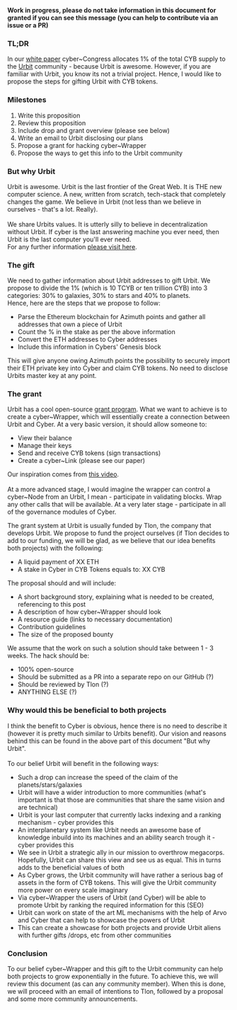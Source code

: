 **Work in progress, please do not take information in this document for granted if you can see this message (you can help to contribute via an issue or a PR)** 

### TL;DR

In our [white paper](https://github.com/cybercongress/cyber/blob/master/main.tex) cyber~Congress allocates 1% of the total CYB supply to the [Urbit](https://urbit.org/) community - because Urbit is awesome. However,  if you are familiar with Urbit, you know its not a trivial project. Hence, I would like to propose the steps for gifting Urbit with CYB tokens.

### Milestones

1) Write this proposition
2) Review this proposition
3) Include drop and grant overview (please see below)
4) Write an email to Urbit disclosing our plans
5) Propose a grant for hacking cyber~Wrapper 
6) Propose the ways to get this info to the Urbit community

### But why Urbit

Urbit is awesome. Urbit is the last frontier of the Great Web. It is THE new computer science. A new, written from scratch, 
tech-stack that completely changes the game. We believe in Urbit (not less than we believe in ourselves - that's a lot. Really). <br>
<br>We share Urbits values. It is utterly silly to believe in decentralization without Urbit. If cyber is the last answering machine you ever need, then Urbit is the last computer you'll ever need. <br>
For any further information [please visit here](https://urbit.org/docs/). <br>

### The gift
We need to gather information about Urbit addresses to gift Urbit. We propose to divide the 1% (which is 10 TCYB or ten trillion CYB)
into 3 categories: 30% to galaxies, 30% to stars and 40% to planets.
<br>
Hence, here are the steps that we propose to follow:
- Parse the Ethereum blockchain for Azimuth points and gather all addresses that own a piece of Urbit
- Count the % in the stake as per the above information
- Convert the ETH addresses to Cyber addresses
- Include this information in Cybers' Genesis block

This will give anyone owing Azimuth points the possibility to securely import their ETH private key into Cyber and claim CYB tokens.
No need to disclose Urbits master key at any point.

### The grant
Urbit has a cool open-source [grant program](https://grants.urbit.org/). What we want to achieve is to create a cyber~Wrapper, which will
essentially create a connection between Urbit and Cyber. At a very basic version, it should allow someone to: 
- View their balance 
- Manage their keys 
- Send and receive CYB tokens (sign transactions)
- Create a cyber~Link (please see our paper)

Our inspiration comes from [this video](https://www.youtube.com/watch?v=k-TjZfMLqOc).<br>
 <br>At a more advanced stage, I would imagine the wrapper can control a cyber~Node from an Urbit, I mean - participate in validating blocks. 
Wrap any other calls that will be available. At a very later stage - participate in all of the governance modules of Cyber.

The grant system at Urbit is usually funded by Tlon, the company that develops Urbit. We propose to fund the project ourselves
(if Tlon decides to add to our funding, we will be glad, as we believe that our idea benefits both projects) with the following:
- A liquid payment of XX ETH
- A stake in Cyber in CYB Tokens equals to: XX CYB

The proposal should and will include:
- A short background story, explaining what is needed to be created, referencing to this post
- A description of how cyber~Wrapper should look 
- A resource guide (links to necessary documentation)
- Contribution guidelines
- The size of the proposed bounty

We assume that the work on such a solution should take between 1 - 3 weeks. The hack should be:
- 100% open-source 
- Should be submitted as a PR into a separate repo on our GitHub (?)
- Should be reviewed by Tlon (?)
- ANYTHING ELSE (?)

### Why would this be beneficial to both projects
I think the benefit to Cyber is obvious, hence there is no need to describe it (however it is pretty much similar to Urbits benefit). Our vision and reasons behind this can be found in the above part of this document "But why Urbit". <br>
<br>To our belief Urbit will benefit in the following ways:
- Such a drop can increase the speed of the claim of the planets/stars/galaxies
- Urbit will have a wider introduction to more communities (what's important is that those are communities that share the same vision and are technical)
- Urbit is your last computer that currently lacks indexing and a ranking mechanism - cyber provides this
- An interplanetary system like Urbit needs an awesome base of knowledge inbuild into its machines and an ability search trough it - cyber provides this
- We see in Urbit a strategic ally in our mission to overthrow megacorps. Hopefully, Urbit can share this view and see us as equal. This in turns adds to the beneficial values of both
- As Cyber grows, the Urbit community will have rather a serious bag of assets in the form of CYB tokens. This will give the Urbit community more power on every scale imaginary
- Via cyber~Wrapper the users of Urbit (and Cyber) will be able to promote Urbit by ranking the required information for this (SEO)
- Urbit can work on state of the art ML mechanisms with the help of Arvo and Cyber that can help to showcase the powers of Urbit 
- This can create a showcase for both projects and provide Urbit aliens with further gifts /drops, etc from other communities

### Conclusion 
To our belief cyber~Wrapper and this gift to the Urbit community can help both projects to grow exponentially in the future.
To achieve this, we will review this document (as can any community member). When this is done, we will proceed with an email of intentions to Tlon, followed by a proposal and some more community announcements.
